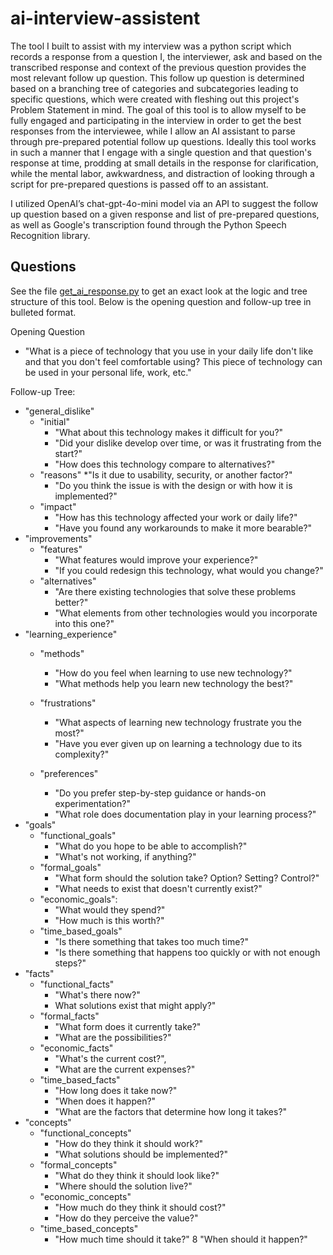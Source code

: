 # ai-interview-assistent
The tool I built to assist with my interview was a python script which records a response from a question I, the interviewer, ask and based on the transcribed response and context of the previous question provides the most relevant follow up question. This follow up question is determined based on a branching tree of categories and subcategories leading to specific questions, which were created with fleshing out this project's Problem Statement in mind. The goal of this tool is to allow myself to be fully engaged and participating in the interview in order to get the best responses from the interviewee, while I allow an AI assistant to parse through pre-prepared potential follow up questions. Ideally this tool works in such a manner that I engage with a single question and that question's response at time, prodding at small details in the response for clarification, while the mental labor, awkwardness, and distraction of looking through a script for pre-prepared questions is passed off to an assistant. 

I utilized OpenAI’s chat-gpt-4o-mini model via an API to suggest the follow up question based on a given response and list of pre-prepared questions, as well as Google's transcription found through the Python Speech Recognition library. 


## Questions
See the file [get_ai_response.py](get_ai_response.py) to get an exact look at the logic and tree structure of this tool. Below is the opening question and follow-up tree in bulleted format.

Opening Question
* "What is a piece of technology that you use in your daily life don't like and that you don't feel comfortable using? This piece of technology can be used in your personal life, work, etc."

Follow-up Tree: 
* "general_dislike"
    * "initial"
        * "What about this technology makes it difficult for you?"
        * "Did your dislike develop over time, or was it frustrating from the start?"
        * "How does this technology compare to alternatives?"
    * "reasons"
        *"Is it due to usability, security, or another factor?"
        * "Do you think the issue is with the design or with how it is implemented?"
    * "impact"
        * "How has this technology affected your work or daily life?"
        * "Have you found any workarounds to make it more bearable?"
* "improvements"
    * "features"
        * "What features would improve your experience?"
        * "If you could redesign this technology, what would you change?"
    * "alternatives"
        * "Are there existing technologies that solve these problems better?"
        * "What elements from other technologies would you incorporate into this one?"
* "learning_experience"
    * "methods"
        * "How do you feel when learning to use new technology?"
        * "What methods help you learn new technology the best?"
    * "frustrations"
        * "What aspects of learning new technology frustrate you the most?"
        * "Have you ever given up on learning a technology due to its complexity?"
    
    * "preferences"
        * "Do you prefer step-by-step guidance or hands-on experimentation?"
        * "What role does documentation play in your learning process?"
* "goals"
    * "functional_goals"
        * "What do you hope to be able to accomplish?"
        * "What's not working, if anything?"
    * "formal_goals"
        * "What form should the solution take? Option? Setting? Control?"
        * "What needs to exist that doesn't currently exist?"
    * "economic_goals": 
        * "What would they spend?"
        * "How much is this worth?"
    * "time_based_goals"
        * "Is there something that takes too much time?"
        * "Is there something that happens too quickly or with not enough steps?"
* "facts"
    * "functional_facts"
        * "What's there now?"
        * What solutions exist that might apply?"
    * "formal_facts"
        * "What form does it currently take?"
        * "What are the possibilities?"
    * "economic_facts"
        * "What's the current cost?",
        * "What are the current expenses?"
    * "time_based_facts"
        * "How long does it take now?"
        * "When does it happen?"
        * "What are the factors that determine how long it takes?"
* "concepts"
    * "functional_concepts"
        * "How do they think it should work?"
        * "What solutions should be implemented?"
    * "formal_concepts"
        * "What do they think it should look like?"
        * "Where should the solution live?"
    * "economic_concepts"
        * "How much do they think it should cost?"
        * "How do they perceive the value?"
    * "time_based_concepts"
        * "How much time should it take?"
        8 "When should it happen?"